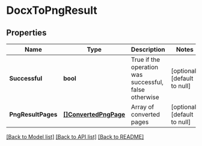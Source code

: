 # DocxToPngResult

## Properties
Name | Type | Description | Notes
------------ | ------------- | ------------- | -------------
**Successful** | **bool** | True if the operation was successful, false otherwise | [optional] [default to null]
**PngResultPages** | [**[]ConvertedPngPage**](ConvertedPngPage.md) | Array of converted pages | [optional] [default to null]

[[Back to Model list]](../README.md#documentation-for-models) [[Back to API list]](../README.md#documentation-for-api-endpoints) [[Back to README]](../README.md)


